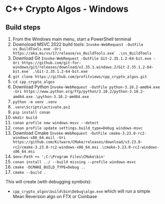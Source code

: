 # C++ Crypto Algos - Windows

## Build steps

1. From the Windows main menu, start a PowerShell terminal
2. Downoload MSVC 2022 build tools: 
   ```Invoke-WebRequest -OutFile vs_BuildTools.exe -Uri https://aka.ms/vs/17/release/vs_BuildTools.exe`
   .\vs_BuildTools```
3. Download Git 
   ```Invoke-WebRequest -OutFile Git-2.35.1.2-64-bit.exe -Uri https://github.com/git-for-windows/git/releases/download/v2.35.1.windows.2/Git-2.35.1.2-64-bit.exe`
   .\Git-2.35.1.2-64-bit.exe```
4. `git clone https://github.com/profitviews/cpp_crypto_algos.git`
5. `cd cpp_crypto_algos`
6. Download Python 
   `Invoke-WebRequest -OutFile python-3.10.2-amd64.exe -Uri https://www.python.org/ftp/python/3.10.2/python-3.10.2-amd64.exe`
   `.\python-3.10.2-amd64.exe`
7. `python -m venv .venv`
8. `.venv\Scripts\activate.ps1`
9. `pip install conan`
10. `mkdir build`
11. `conan profile new windows-msvc --detect`
12. `conan profile update settings.build_type=Debug windows-msvc`
13. Download Cmake
    `Invoke-WebRequest -OutFile cmake-3.23.0-rc2-windows-x86_64.msil -Uri https://github.com/Kitware/CMake/releases/download/v3.23.0-rc2/cmake-3.23.0-rc2-windows-x86_64.msi`
    `.\cmake-3.23.0-rc2-windows-x86_64.msi`
14. `$env:Path += ';C:\Program Files\CMake\bin'`
15. `conan install ../ --build missing --profile windows-msvc`
16. `cmake -DCMAKE_BUILD_TYPE=Debug ..`
17. `cmake --build .`

This will create (with debugging symbols):

* `cpp_crypto_algos\build\bin\Debug\algo.exe` which will run a simple Mean Reversion algo on FTX or Coinbase
